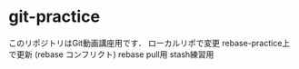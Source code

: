 # git-practice
このリポジトリはGit動画講座用です．
ローカルリポで変更
rebase-practice上で更新 (rebase コンフリクト)
rebase pull用
stash練習用
